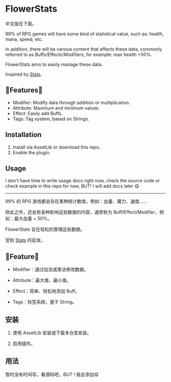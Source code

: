 # FlowerStats

中文版在下面。

99% of RPG games will have some kind of statistical value, such as: health, mana, speed, etc.

In addition, there will be various content that affects these data, commonly referred to as Buffs/Effects/Modifiers, for example: max health +50%.

FlowerStats aims to easily manage these data.

Inspired by [Stats](https://docs.gamecreator.io/stats/).

## 🧐Features🧐

* Modifier: Modify data through addition or multiplication.
* Attribute: Maximum and minimum values.
* Effect: Easily add Buffs.
* Tags: Tag system, based on Strings.

## Installation

1. Install via AssetLib or download this repo.
2. Enable the plugin.

## Usage

I don't have time to write usage docs right now, check the source code or check example in this repo for now, BUT! I will add docs later 😋

---

99% 的 RPG 游戏都会存在某种统计数值，例如：血量、魔力、速度......

除此之外，还会有各种影响这些数据的内容，通常称为 Buff/Effect/Modifier，例如：最大血量 + 50%。

FlowerStats 旨在轻松的管理这些数据。

受到 [Stats](https://docs.gamecreator.io/stats/) 的启发。

## 🧐Feature🧐

- Modifier：通过加法或乘法修改数据。

- Attribute：最大值、最小值。

- Effect：简单、轻松地添加 Buff。

- Tags：标签系统，基于 String。

## 安装

1. 使用 AssetLib 安装或下载本仓库安装。

2. 启用插件。

用法
------

暂时没有时间写，看源码吧，BUT ! 我会添加😋
